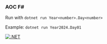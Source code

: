 ### AOC F#

Run with ```dotnet run Year<number>.Day<number>```

Example: ```dotnet run Year2024.Day01```

[![.NET](https://github.com/lokedahlstrom/aoc-fsharp/actions/workflows/dotnet.yml/badge.svg)](https://github.com/lokedahlstrom/aoc-fsharp/actions/workflows/dotnet.yml)
